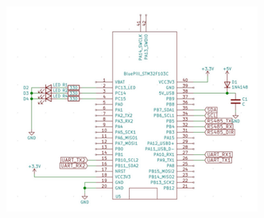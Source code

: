 
![ScreenShot](https://github.com/worrajak/STM32-Micro2562/blob/master/Lab1/Screen%20Shot%202562-12-18%20at%2006.44.00.jpg?raw=true)
